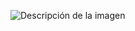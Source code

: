 ![Descripción de la imagen]([https://imgur.com/a/xivzYq2](https://imgur.com/DhCzsyW)https://imgur.com/DhCzsyW)

